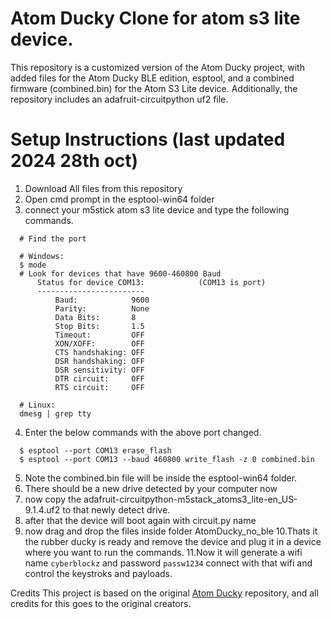 # Atom Ducky Clone for atom s3 lite device. 

This repository is a customized version of the Atom Ducky project, with added files for the Atom Ducky BLE edition, esptool, and a combined firmware (combined.bin) for the Atom S3 Lite device. 
Additionally, the repository includes an adafruit-circuitpython uf2 file.

# Setup Instructions (last updated 2024 28th oct)

1. Download All files from this repository
2. Open cmd prompt in the esptool-win64 folder
3. connect your m5stick atom s3 lite device and type the following commands.

```
  # Find the port

  # Windows:
  $ mode
  # Look for devices that have 9600-460800 Baud
      Status for device COM13:            (COM13 is port)
      ------------------------
          Baud:            9600
          Parity:          None
          Data Bits:       8
          Stop Bits:       1.5
          Timeout:         OFF
          XON/XOFF:        OFF
          CTS handshaking: OFF
          DSR handshaking: OFF
          DSR sensitivity: OFF
          DTR circuit:     OFF
          RTS circuit:     OFF

  # Linux:
  dmesg | grep tty
```

4. Enter the below commands with the above port changed.
```
  $ esptool --port COM13 erase_flash
  $ esptool --port COM13 --baud 460800 write_flash -z 0 combined.bin
```
5. Note the combined.bin file will be inside the esptool-win64 folder.
6. There should be a new drive detected by your computer now
7. now copy the adafruit-circuitpython-m5stack_atoms3_lite-en_US-9.1.4.uf2 to that newly detect drive.
8. after that the device will boot again with circuit.py name
9. now drag and drop the files inside folder AtomDucky_no_ble
10.Thats it the rubber ducky is ready and remove the device and plug it in a device where you want to run the commands.
11.Now it will generate a wifi name ```cyberblockz``` and password ```passw1234``` connect with that wifi and control the keystroks and payloads.

Credits
This project is based on the original [Atom Ducky](https://github.com/FLOCK4H/AtomDucky/tree/main) repository, and all credits for this goes to the original creators.


